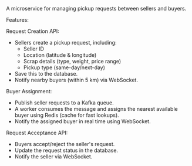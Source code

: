 A microservice for managing pickup requests between sellers and buyers.

Features:

Request Creation API:

- Sellers create a pickup request, including:
  - Seller ID
  - Location (latitude & longitude)
  - Scrap details (type, weight, price range)
  - Pickup type (same-day/next-day)
- Save this to the database.
- Notify nearby buyers (within 5 km) via WebSocket.

Buyer Assignment:

- Publish seller requests to a Kafka queue.
- A worker consumes the message and assigns the nearest available buyer using Redis (cache for fast lookups).
- Notify the assigned buyer in real time using WebSocket.

Request Acceptance API:

- Buyers accept/reject the seller's request.
- Update the request status in the database.
- Notify the seller via WebSocket.
